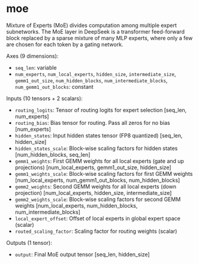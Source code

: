# moe

Mixture of Experts (MoE) divides computation among multiple expert subnetworks. The MoE layer in DeepSeek is a transformer feed-forward block replaced by a sparse mixture of many MLP experts, where only a few are chosen for each token by a gating network.

Axes (9 dimensions):
- `seq_len`: variable
- `num_experts`, `num_local_experts`, `hidden_size`, `intermediate_size`, `gemm1_out_size`, `num_hidden_blocks`, `num_intermediate_blocks`, `num_gemm1_out_blocks`: constant

Inputs (10 tensors + 2 scalars):
- `routing_logits`: Tensor of routing logits for expert selection [seq_len, num_experts]
- `routing_bias`: Bias tensor for routing. Pass all zeros for no bias [num_experts]
- `hidden_states`: Input hidden states tensor (FP8 quantized) [seq_len, hidden_size]
- `hidden_states_scale`: Block-wise scaling factors for hidden states [num_hidden_blocks, seq_len]
- `gemm1_weights`: First GEMM weights for all local experts (gate and up projections) [num_local_experts, gemm1_out_size, hidden_size]
- `gemm1_weights_scale`: Block-wise scaling factors for first GEMM weights [num_local_experts, num_gemm1_out_blocks, num_hidden_blocks]
- `gemm2_weights`: Second GEMM weights for all local experts (down projection) [num_local_experts, hidden_size, intermediate_size]
- `gemm2_weights_scale`: Block-wise scaling factors for second GEMM weights [num_local_experts, num_hidden_blocks, num_intermediate_blocks]
- `local_expert_offset`: Offset of local experts in global expert space (scalar)
- `routed_scaling_factor`: Scaling factor for routing weights (scalar)

Outputs (1 tensor):
- `output`: Final MoE output tensor [seq_len, hidden_size]

